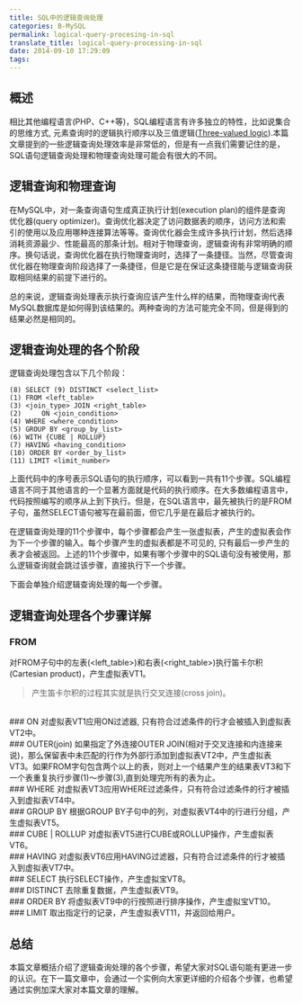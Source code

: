 ```yaml
---
title: SQL中的逻辑查询处理
categories: B-MySQL
permalink: logical-query-procesing-in-sql
translate_title: logical-query-processing-in-sql
date: 2014-09-10 17:29:09
tags:
---
```

##	概述
相比其他编程语言(PHP、C++等)，SQL编程语言有许多独立的特性，比如说集合的思维方式, 元素查询时的逻辑执行顺序以及三值逻辑([Three-valued logic](http://en.wikipedia.org/wiki/Three-valued_logic)).本篇文章提到的一些逻辑查询处理效率是非常低的，但是有一点我们需要记住的是，SQL语句逻辑查询处理和物理查询处理可能会有很大的不同。
## 逻辑查询和物理查询
在MySQL中，对一条查询语句生成真正执行计划(execution plan)的组件是查询优化器(query optimizer)。查询优化器决定了访问数据表的顺序，访问方法和索引的使用以及应用哪种连接算法等等。查询优化器会生成许多执行计划，然后选择消耗资源最少、性能最高的那条计划。相对于物理查询，逻辑查询有非常明确的顺序。换句话说，查询优化器在执行物理查询时，选择了一条捷径。当然，尽管查询优化器在物理查询阶段选择了一条捷径，但是它是在保证这条捷径能与逻辑查询获取相同结果的前提下进行的。  

总的来说，逻辑查询处理表示执行查询应该产生什么样的结果，而物理查询代表MySQL数据库是如何得到该结果的。两种查询的方法可能完全不同，但是得到的结果必然是相同的。
## 逻辑查询处理的各个阶段
逻辑查询处理包含以下几个阶段：  
```
(8) SELECT (9) DISTINCT <select_list>   
(1) FROM <left_table>  
(3) <join_type> JOIN <right_table>  
(2) 	ON <join_condition>  
(4) WHERE <where_condition>   
(5) GROUP BY <group_by_list>   
(6) WITH {CUBE | ROLLUP}  
(7) HAVING <having_condition>   
(10) ORDER BY <order_by_list>
(11) LIMIT <limit_number>
```
上面代码中的序号表示SQL语句的执行顺序，可以看到一共有11个步骤。SQL编程语言不同于其他语言的一个显著方面就是代码的执行顺序。在大多数编程语言中，代码按照编写的顺序从上到下执行。但是，在SQL语言中，最先被执行的是FROM子句，虽然SELECT语句被写在最前面，但它几乎是在最后才被执行的。 
 
在逻辑查询处理的11个步骤中，每个步骤都会产生一张虚拟表，产生的虚拟表会作为下一个步骤的输入。每个步骤产生的虚拟表都是不可见的, 只有最后一步产生的表才会被返回。上述的11个步骤中，如果有哪个步骤中的SQL语句没有被使用，那么逻辑查询就会跳过该步骤，直接执行下一个步骤。  

下面会单独介绍逻辑查询处理的每一个步骤。
## 逻辑查询处理各个步骤详解
### FROM
对FROM子句中的左表(<left_table>)和右表(<right_table>)执行笛卡尔积(Cartesian product)，产生虚拟表VT1。
> 产生笛卡尔积的过程其实就是执行交叉连接(cross join)。

<br />
### ON
对虚拟表VT1应用ON过滤器, 只有符合<join_condition>过滤条件的行才会被插入到虚拟表VT2中。
<br />
### OUTER(join)
如果指定了外连接OUTER JOIN(相对于交叉连接和内连接来说)，那么保留表中未匹配的行作为外部行添加到虚拟表VT2中，产生虚拟表VT3。如果FROM字句包含两个以上的表，则对上一个结果产生的结果表VT3和下一个表重复执行步骤(1)～步骤(3),直到处理完所有的表为止。
<br />
### WHERE
对虚拟表VT3应用WHERE过滤条件，只有符合<where_condition>过滤条件的行才被插入到虚拟表VT4中。
<br />
### GROUP BY
根据GROUP BY子句中的列，对虚拟表VT4中的行进行分组，产生虚拟表VT5。
<br />
### CUBE | ROLLUP
对虚拟表VT5进行CUBE或ROLLUP操作，产生虚拟表VT6。
<br />
### HAVING
对虚拟表VT6应用HAVING过滤器，只有符合<having_condition>过滤条件的行才被插入到虚拟表VT7中。
<br />
### SELECT
执行SELECT操作，产生虚拟宝VT8。
<br />
### DISTINCT
去除重复数据，产生虚拟表VT9。
<br />
### ORDER BY
将虚拟表VT9中的行按照<order_by_list>进行排序操作，产生虚拟宝VT10。
<br />
### LIMIT
取出指定行的记录，产生虚拟表VT11，并返回给用户。
<br />

## 总结
本篇文章概括介绍了逻辑查询处理的各个步骤，希望大家对SQL语句能有更进一步的认识。在下一篇文章中，会通过一个实例向大家更详细的介绍各个步骤，也希望通过实例加深大家对本篇文章的理解。


